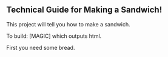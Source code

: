 Technical Guide for Making a Sandwich!
---

This project will tell you how to make a sandwich.

To build: [MAGIC] which outputs html.

First you need some bread.
